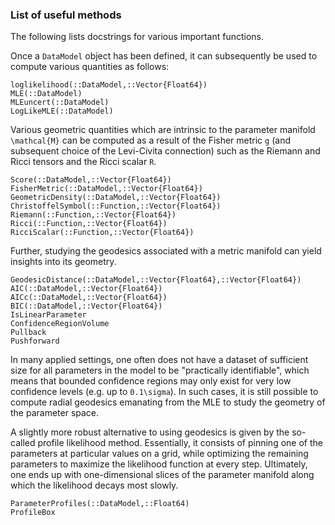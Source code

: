 
### List of useful methods


The following lists docstrings for various important functions.




Once a `DataModel` object has been defined, it can subsequently be used to compute various quantities as follows:

```@docs
loglikelihood(::DataModel,::Vector{Float64})
MLE(::DataModel)
MLEuncert(::DataModel)
LogLikeMLE(::DataModel)
```

Various geometric quantities which are intrinsic to the parameter manifold ``\mathcal{M}`` can be computed as a result of the Fisher metric ``g`` (and subsequent choice of the Levi-Civita connection) such as the Riemann and Ricci tensors and the Ricci scalar ``R``.
```@docs
Score(::DataModel,::Vector{Float64})
FisherMetric(::DataModel,::Vector{Float64})
GeometricDensity(::DataModel,::Vector{Float64})
ChristoffelSymbol(::Function,::Vector{Float64})
Riemann(::Function,::Vector{Float64})
Ricci(::Function,::Vector{Float64})
RicciScalar(::Function,::Vector{Float64})
```

Further, studying the geodesics associated with a metric manifold can yield insights into its geometry.
```@docs
GeodesicDistance(::DataModel,::Vector{Float64},::Vector{Float64})
AIC(::DataModel,::Vector{Float64})
AICc(::DataModel,::Vector{Float64})
BIC(::DataModel,::Vector{Float64})
IsLinearParameter
ConfidenceRegionVolume
Pullback
Pushforward
```

In many applied settings, one often does not have a dataset of sufficient size for all parameters in the model to be "practically identifiable", which means that bounded confidence regions may only exist for very low confidence levels (e.g. up to ``0.1\sigma``). In such cases, it is still possible to compute radial geodesics emanating from the MLE to study the geometry of the parameter space.

A slightly more robust alternative to using geodesics is given by the so-called profile likelihood method. Essentially, it consists of pinning one of the parameters at particular values on a grid, while optimizing the remaining parameters to maximize the likelihood function at every step. Ultimately, one ends up with one-dimensional slices of the parameter manifold along which the likelihood decays most slowly.

```@docs
ParameterProfiles(::DataModel,::Float64)
ProfileBox
```

